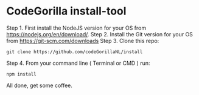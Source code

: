 # CodeGorilla install-tool

Step 1. First install the NodeJS version for your OS from https://nodejs.org/en/download/.
Step 2. Install the Git version for your OS from https://git-scm.com/downloads
Step 3. Clone this repo: 
```
git clone https://github.com/codeGorillaNL/install
```
Step 4. From your command line ( Terminal or CMD ) run:
```
npm install
```
All done, get some coffee. 
